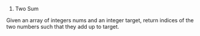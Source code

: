 1. Two Sum

Given an array of integers nums and an integer target, return indices of the two numbers such that they add up to target.
